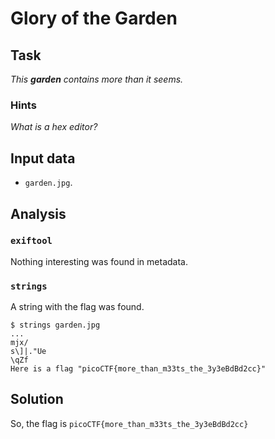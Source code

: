 # Glory of the Garden

## Task

*This **garden** contains more than it seems.*

### Hints

*What is a hex editor?*

## Input data

* `garden.jpg`.

## Analysis

### `exiftool`

Nothing interesting was found in metadata.

### `strings`

A string with the flag was found.

```console
$ strings garden.jpg
...
mjx/
s\]|."Ue
\qZf
Here is a flag "picoCTF{more_than_m33ts_the_3y3eBdBd2cc}"
```

## Solution

So, the flag is `picoCTF{more_than_m33ts_the_3y3eBdBd2cc}`
